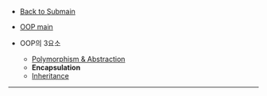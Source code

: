 - [Back to Submain](../../head.md)
- [OOP main](../oop.md)

- OOP의 3요소

  - [Polymorphism & Abstraction](polymorphism.md)
  - **Encapsulation**
  - [Inheritance](inheritance.md)

---
